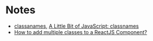# Notes

* [classanames](https://github.com/JedWatson/classnames), [A Little Bit of JavaScript: classnames](https://dev.to/jbranchaud/a-little-bit-of-javascript-classnames-2icp)
* [How to add multiple classes to a ReactJS Component?](https://stackoverflow.com/a/37073268)